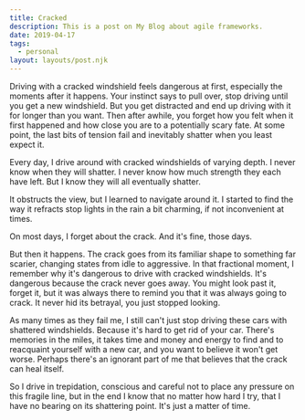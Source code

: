```yaml
---
title: Cracked
description: This is a post on My Blog about agile frameworks.
date: 2019-04-17
tags:
  - personal
layout: layouts/post.njk
---
```


Driving with a cracked windshield feels dangerous at first, especially the moments after it happens. Your instinct says to pull over, stop driving until you get a new windshield. But you get distracted and end up driving with it for longer than you want. Then after awhile, you forget how you felt when it first happened and how close you are to a potentially scary fate. At some point, the last bits of tension fail and inevitably shatter when you least expect it.
            
Every day, I drive around with cracked windshields of varying depth. I never know when they will shatter. I never know how much strength they each have left. But I know they will all eventually shatter.

It obstructs the view, but I learned to navigate around it. I started to find the way it refracts stop lights in the rain a bit charming, if not inconvenient at times.

On most days, I forget about the crack. And it's fine, those days.

But then it happens. The crack goes from its familiar shape to something far scarier, changing states from idle to aggressive. In that fractional moment, I remember why it's dangerous to drive with cracked windshields. It's dangerous because the crack never goes away. You might look past it, forget it, but it was always there to remind you that it was always going to crack. It never hid its betrayal, you just stopped looking.

As many times as they fail me, I still can't just stop driving these cars with shattered windshields. Because it's hard to get rid of your car. There's memories in the miles, it takes time and money and energy to find and to reacquaint yourself with a new car, and you want to believe it won't get worse. Perhaps there's an ignorant part of me that believes that the crack can heal itself.

So I drive in trepidation, conscious and careful not to place any pressure on this fragile line, but in the end I know that no matter how hard I try, that I have no bearing on its shattering point. It's just a matter of time.